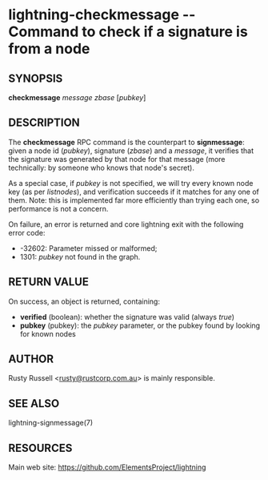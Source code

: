 lightning-checkmessage -- Command to check if a signature is from a node
=====================================================================

SYNOPSIS
--------

**checkmessage** *message* *zbase* [*pubkey*]

DESCRIPTION
-----------

The **checkmessage** RPC command is the counterpart to
**signmessage**: given a node id (*pubkey*), signature (*zbase*) and a
*message*, it verifies that the signature was generated by that node
for that message (more technically: by someone who knows that node's
secret).

As a special case, if *pubkey* is not specified, we will try every
known node key (as per *listnodes*), and verification succeeds if it
matches for any one of them.  Note: this is implemented far more
efficiently than trying each one, so performance is not a concern.

On failure, an error is returned and core lightning exit with the following error code:
- -32602: Parameter missed or malformed;
- 1301: *pubkey* not found in the graph.

RETURN VALUE
------------

[comment]: # (GENERATE-FROM-SCHEMA-START)
On success, an object is returned, containing:

- **verified** (boolean): whether the signature was valid (always *true*)
- **pubkey** (pubkey): the *pubkey* parameter, or the pubkey found by looking for known nodes

[comment]: # (GENERATE-FROM-SCHEMA-END)

AUTHOR
------

Rusty Russell <<rusty@rustcorp.com.au>> is mainly responsible.

SEE ALSO
--------

lightning-signmessage(7)

RESOURCES
---------

Main web site: <https://github.com/ElementsProject/lightning>

[comment]: # ( SHA256STAMP:4a7c148e1b7f321a7710f540de2d8418850f1a6269badab8cbe47545c41f4d01)

